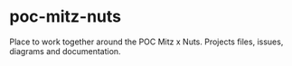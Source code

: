 # poc-mitz-nuts
Place to work together around the POC Mitz x Nuts. Projects files, issues, diagrams and documentation.
